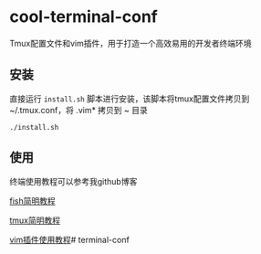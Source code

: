 # cool-terminal-conf

Tmux配置文件和vim插件，用于打造一个高效易用的开发者终端环境

## 安装

直接运行 `install.sh` 脚本进行安装，该脚本将tmux配置文件拷贝到 ~/.tmux.conf，将 .vim* 拷贝到 ~ 目录

```shell
./install.sh
```

## 使用

终端使用教程可以参考我github博客

[fish简明教程](https://lzhujian.github.io/post/1.fish-tutorial/)

[tmux简明教程](https://lzhujian.github.io/post/2.tmux-tutorial/)

[vim插件使用教程](https://lzhujian.github.io/post/3.vim-tutorial/)# terminal-conf
